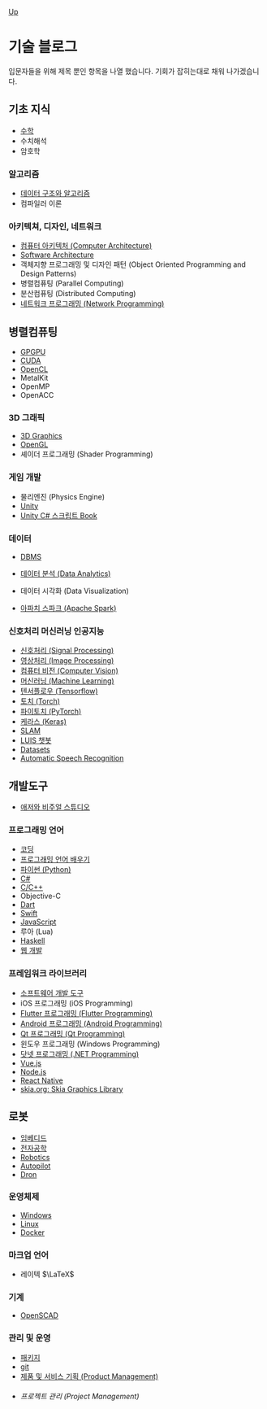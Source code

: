 [Up](../index.md)

# 기술 블로그

입문자들을 위해 제목 뿐인 항목을 나열 했습니다. 기회가 잡히는대로 채워 나가겠습니다.

## 기초 지식

- [수학](mathematics/index.md)
- 수치해석
- 암호학

### 알고리즘

- [데이터 구조와 알고리즘](algorithm/index.md)
- 컴파일러 이론

### 아키텍쳐, 디자인, 네트워크

- [컴퓨터 아키텍처 (Computer Architecture)](computer_architecture/index.md)
- [Software Architecture](software_architecture/index.md)
- 객체지향 프로그래밍 및 디자인 패턴 (Object Oriented Programming and Design Patterns)
- 병렬컴퓨팅 (Parallel Computing)
- 분산컴퓨팅 (Distributed Computing)
- [네트워크 프로그래밍 (Network Programming)](./networks/index.md)

## 병렬컴퓨팅

- [GPGPU](gpgpu/index.md)
- [CUDA](cuda/index.md)
- [OpenCL](opencl/index.md)
- MetalKit
- OpenMP
- OpenACC

### 3D 그래픽

- [3D Graphics](3d_graphics/index.md)
- [OpenGL](opengl/index.md)
- 셰이더 프로그래밍 (Shader Programming)

### 게임 개발

- 물리엔진 (Physics Engine)
- [Unity](unity3d/index.md)
- [Unity C# 스크립트 Book](unity_csharp_script_book/index.md)

### 데이터

- [DBMS](./dbms/index.md)

- [데이터 분석 (Data Analytics)](data_analytics/index.md)
- 데이터 시각화 (Data Visualization)
- [아파치 스파크 (Apache Spark)](apache_spark/index.md)

### 신호처리 머신러닝 인공지능

- [신호처리 (Signal Processing)](signal_processing/index.md)
- [영상처리 (Image Processing)](image_processing/index.md)
- [컴퓨터 비전 (Computer Vision)](computer_vision/index.md)
- [머신러닝 (Machine Learning)](machine_learning/index.md)
- [텐서플로우 (Tensorflow)](tensorflow/index.md)
- [토치 (Torch)](torch/index.md)
- [파이토치 (PyTorch)](pytorch/index.md)
- [케라스 (Keras)](keras/index.md)
- [SLAM](slam/index.md)
- [LUIS 챗봇](./azure_visual_studio/luis_chat_bot.md)
- [Datasets](datasets/index.md)
- [Automatic Speech Recognition](./asr/index.md)

## 개발도구

- [애저와 비주얼 스튜디오](azure_visual_studio/index.md)

### 프로그래밍 언어

- [코딩](coding/index.md)
- [프로그래밍 언어 배우기](./learning_programming_languages/index.md)
- [파이썬 (Python)](python/index.md)
- [C#](csharp/index.md)
- [C/C++](c_language/index.md)
- Objective-C
- [Dart](./dart/index.md)
- [Swift](./swift/index.md)
- [JavaScript](./javascript/index.md)
- 루아 (Lua)
- [Haskell](./haskell/index.md)
- [웹 개발](web/index.md)

### 프레임워크 라이브러리

- [소프트웨어 개발 도구](software_development_environments/index.md)
- iOS 프로그래밍 (iOS Programming)
- [Flutter 프로그래밍 (Flutter Programming)](./flutter/index.md)
- [Android 프로그래밍 (Android Programming)](./android/index.md)
- [Qt 프로그래밍 (Qt Programming)](qt_programming/index.md)
- 윈도우 프로그래밍 (Windows Programming)
- [닷넷 프로그래밍 (.NET Programming)](dotnet/index.md)
- [Vue.js](vuejs/index.md)
- [Node.js](./nodejs/index.md)
- [React Native](./react_native/index.md)
- [skia.org: Skia Graphics Library](https://skia.org/)

## 로봇

- [임베디드](embedded/index.md)
- [전자공학](electronics/index.md)
- [Robotics](./robotics/index.md)
- [Autopilot](autopilot/index.md)
- [Dron](dron/index.md)

### 운영체제

- [Windows](./windows/index.md)
- [Linux](./linux/index.md)
- [Docker](./docker/index.md)

### 마크업 언어

- 레이텍 $\LaTeX$

### 기계

- [OpenSCAD](openscad/index.md)

### 관리 및 운영

- [패키지](./packages/index.md)
- [git](./git/index.md)
- [제품 및 서비스 기획 (Product Management)](product_managements/index.md)
- ###### 프로젝트 관리 (Project Management)
